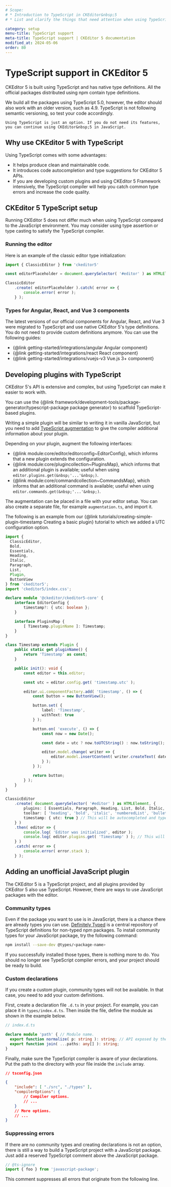 ```yaml
---
# Scope:
# * Introduction to TypeScript in CKEditor&nbsp;5
# * List and clarify the things that need attention when using TypeScript.

category: setup
menu-title: TypeScript support
meta-title: TypeScript support | CKEditor 5 documentation
modified_at: 2024-05-06
order: 80
---
```


# TypeScript support in CKEditor&nbsp;5

CKEditor&nbsp;5 is built using TypeScript and has native type definitions. All the official packages distributed using npm contain type definitions.

<info-box hint>
	We build all the packages using TypeScript 5.0, however, the editor should also work with an older version, such as 4.9. TypeScript is not following semantic versioning, so test your code accordingly.

	Using TypeScript is just an option. If you do not need its features, you can continue using CKEditor&nbsp;5 in JavaScript.
</info-box>

## Why use CKEditor&nbsp;5 with TypeScript

Using TypeScript comes with some advantages:

* It helps produce clean and maintainable code.
* It introduces code autocompletion and type suggestions for CKEditor&nbsp;5 APIs.
* If you are developing custom plugins and using CKEditor&nbsp;5 Framework intensively, the TypeScript compiler will help you catch common type errors and increase the code quality.

## CKEditor&nbsp;5 TypeScript setup

Running CKEditor&nbsp;5 does not differ much when using TypeScript compared to the JavaScript environment. You may consider using type assertion or type casting to satisfy the TypeScript compiler.

### Running the editor

Here is an example of the classic editor type initialization:

```ts
import { ClassicEditor } from 'ckeditor5'

const editorPlaceholder = document.querySelector( '#editor' ) as HTMLElement;

ClassicEditor
	.create( editorPlaceholder ).catch( error => {
		console.error( error );
	} );
```

### Types for Angular, React, and Vue 3 components

The latest versions of our official components for Angular, React, and Vue 3 were migrated to TypeScript and use native CKEditor&nbsp;5's type definitions. You do not need to provide custom definitions anymore. You can use the following guides:

* {@link getting-started/integrations/angular Angular component}
* {@link getting-started/integrations/react React component}
* {@link getting-started/integrations/vuejs-v3 Vue.js 3+ component}

## Developing plugins with TypeScript

CKEditor&nbsp;5's API is extensive and complex, but using TypeScript can make it easier to work with.

You can use the {@link framework/development-tools/package-generator/typescript-package package generator} to scaffold TypeScript-based plugins.

Writing a simple plugin will be similar to writing it in vanilla JavaScript, but you need to add [TypeScript augmentation](https://www.typescriptlang.org/docs/handbook/declaration-merging.html#module-augmentation) to give the compiler additional information about your plugin.

Depending on your plugin, augment the following interfaces:

* {@link module:core/editor/editorconfig~EditorConfig}, which informs that a new plugin extends the configuration.
* {@link module:core/plugincollection~PluginsMap}, which informs that an additional plugin is available; useful when using `editor.plugins.get(&nbsp;'...'&nbsp;)`.
* {@link module:core/commandcollection~CommandsMap}, which informs that an additional command is available; useful when using `editor.commands.get(&nbsp;'...'&nbsp;)`.

The augmentation can be placed in a file with your editor setup. You can also create a separate file, for example `augmentation.ts`, and import it.

The following is an example from our {@link tutorials/creating-simple-plugin-timestamp Creating a basic plugin} tutorial to which we added a UTC configuration option.

```ts
import {
  ClassicEditor,
  Bold,
  Essentials,
  Heading,
  Italic,
  Paragraph,
  List,
  Plugin,
  ButtonView
} from 'ckeditor5';
import 'ckeditor5/index.css';

declare module '@ckeditor/ckeditor5-core' {
	interface EditorConfig {
		timestamp?: { utc: boolean };
	}

	interface PluginsMap {
		[ Timestamp.pluginName ]: Timestamp;
	}
}

class Timestamp extends Plugin {
	public static get pluginName() {
		return 'Timestamp' as const;
	}

	public init(): void {
		const editor = this.editor;

		const utc = editor.config.get( 'timestamp.utc' );

		editor.ui.componentFactory.add( 'timestamp', () => {
			const button = new ButtonView();

			button.set( {
				label: 'Timestamp',
				withText: true
			} );

			button.on( 'execute', () => {
				const now = new Date();

				const date = utc ? now.toUTCString() : now.toString(); // If the configuration option is present, we show a UTC timestamp.

				editor.model.change( writer => {
					editor.model.insertContent( writer.createText( date ) );
				} );
			} );

			return button;
		} );
	}
}

ClassicEditor
	.create( document.querySelector( '#editor' ) as HTMLElement, {
		plugins: [ Essentials, Paragraph, Heading, List, Bold, Italic, Timestamp ],
		toolbar: [ 'heading', 'bold', 'italic', 'numberedList', 'bulletedList', 'timestamp' ],
		timestamp: { utc: true } // This will be autocompleted and type checked thanks to our augmentation.
	} )
	.then( editor => {
		console.log( 'Editor was initialized', editor );
		console.log( editor.plugins.get( 'Timestamp' ) ); // This will have type Timestamp thanks to our augmentation.
	} )
	.catch( error => {
		console.error( error.stack );
	} );
```

## Adding an unofficial JavaScript plugin

The CKEditor&nbsp;5 is a TypeScript project, and all plugins provided by CKEditor&nbsp;5 also use TypeScript. However, there are ways to use JavaScript packages with the editor.

### Community types

Even if the package you want to use is in JavaScript, there is a chance there are already types you can use. [Definitely Typed](https://github.com/DefinitelyTyped/DefinitelyTyped) is a central repository of TypeScript definitions for non-typed npm packages. To install community types for your JavaScript package, try the following command:

```bash
npm install --save-dev @types/<package-name>
```

If you successfully installed those types, there is nothing more to do. You should no longer see TypeScript compiler errors, and your project should be ready to build.

### Custom declarations

If you create a custom plugin, community types will not be available. In that case, you need to add your custom definitions.

First, create a declaration file `.d.ts` in your project. For example, you can place it in `types/index.d.ts`. Then inside the file, define the module as shown in the example below.

```ts
// index.d.ts

declare module 'path' { // Module name.
  export function normalize( p: string ): string; // API exposed by the module.
  export function join( ...paths: any[] ): string;
}
```

Finally, make sure the TypeScript compiler is aware of your declarations. Put the path to the directory with your file inside the `include` array.

```json
// tsconfig.json

{
	"include": [ "./src", "./types" ],
	"compilerOptions": {
		// Compiler options.
		// ...
	}
	// More options.
	// ...
}
```

### Suppressing errors

If there are no community types and creating declarations is not an option, there is still a way to build a TypeScript project with a JavaScript package. Just add a reserved TypeScript comment above the JavaScript package.

```ts
// @ts-ignore
import { foo } from 'javascript-package';
```

This comment suppresses all errors that originate from the following line.
